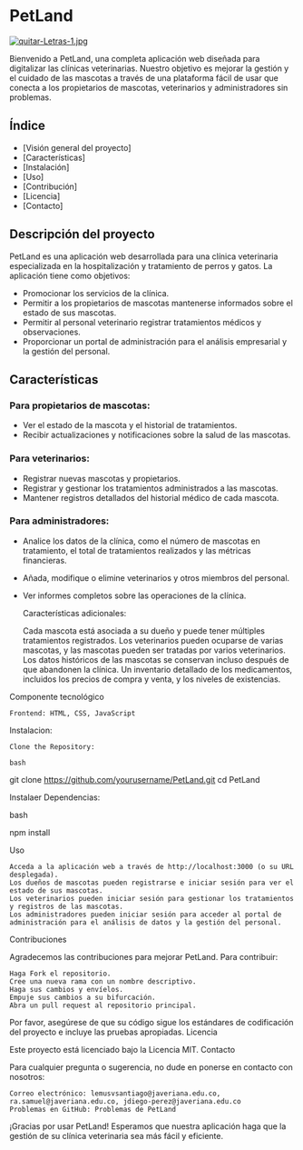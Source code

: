 # PetLand
[![quitar-Letras-1.jpg](https://i.postimg.cc/59XD5wMS/quitar-Letras-1.jpg)](https://postimg.cc/HjCSd8nr)

Bienvenido a PetLand, una completa aplicación web diseñada para digitalizar las clínicas veterinarias. Nuestro objetivo es mejorar la gestión y el cuidado de las mascotas a través de una plataforma fácil de usar que conecta a los propietarios de mascotas, veterinarios y administradores sin problemas.

## Índice
- [Visión general del proyecto]
- [Características]
- [Instalación]
- [Uso]
- [Contribución]
- [Licencia]
- [Contacto]

## Descripción del proyecto

PetLand es una aplicación web desarrollada para una clínica veterinaria especializada en la hospitalización y tratamiento de perros y gatos. La aplicación tiene como objetivos:

- Promocionar los servicios de la clínica.
- Permitir a los propietarios de mascotas mantenerse informados sobre el estado de sus mascotas.
- Permitir al personal veterinario registrar tratamientos médicos y observaciones.
- Proporcionar un portal de administración para el análisis empresarial y la gestión del personal.

## Características

### Para propietarios de mascotas:
- Ver el estado de la mascota y el historial de tratamientos.
- Recibir actualizaciones y notificaciones sobre la salud de las mascotas.

### Para veterinarios:
- Registrar nuevas mascotas y propietarios.
- Registrar y gestionar los tratamientos administrados a las mascotas.
- Mantener registros detallados del historial médico de cada mascota.

### Para administradores:
- Analice los datos de la clínica, como el número de mascotas en tratamiento, el total de tratamientos realizados y las métricas financieras.
- Añada, modifique o elimine veterinarios y otros miembros del personal.
- Ver informes completos sobre las operaciones de la clínica.

  Características adicionales:

    Cada mascota está asociada a su dueño y puede tener múltiples tratamientos registrados.
    Los veterinarios pueden ocuparse de varias mascotas, y las mascotas pueden ser tratadas por varios veterinarios.
    Los datos históricos de las mascotas se conservan incluso después de que abandonen la clínica.
    Un inventario detallado de los medicamentos, incluidos los precios de compra y venta, y los niveles de existencias.

Componente tecnológico

    Frontend: HTML, CSS, JavaScript
    
Instalacion:

    Clone the Repository:

    bash

git clone https://github.com/yourusername/PetLand.git
cd PetLand

Instalaer Dependencias:

bash

npm install

Uso

    Acceda a la aplicación web a través de http://localhost:3000 (o su URL desplegada).
    Los dueños de mascotas pueden registrarse e iniciar sesión para ver el estado de sus mascotas.
    Los veterinarios pueden iniciar sesión para gestionar los tratamientos y registros de las mascotas.
    Los administradores pueden iniciar sesión para acceder al portal de administración para el análisis de datos y la gestión del personal.

Contribuciones

Agradecemos las contribuciones para mejorar PetLand. Para contribuir:

    Haga Fork el repositorio.
    Cree una nueva rama con un nombre descriptivo.
    Haga sus cambios y envíelos.
    Empuje sus cambios a su bifurcación.
    Abra un pull request al repositorio principal.

Por favor, asegúrese de que su código sigue los estándares de codificación del proyecto e incluye las pruebas apropiadas.
Licencia

Este proyecto está licenciado bajo la Licencia MIT.
Contacto

Para cualquier pregunta o sugerencia, no dude en ponerse en contacto con nosotros:

    Correo electrónico: lemusvsantiago@javeriana.edu.co, ra.samuel@javeriana.edu.co, jdiego-perez@javeriana.edu.co
    Problemas en GitHub: Problemas de PetLand

¡Gracias por usar PetLand! Esperamos que nuestra aplicación haga que la gestión de su clínica veterinaria sea más fácil y eficiente.


